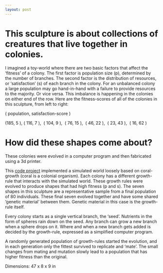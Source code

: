 ```yaml
---
layout: post
---
```




# This sculpture is about collections of creatures that live together in colonies.
I imagined a toy-world where there are two basic factors that affect the ‘fitness’ of a colony. The first factor is population size (p), determined by the number of branches. The second factor is the distribution of resources, or ‘satisfaction’ (s) of each branch in the colony. For an unbalanced colony a large population may go hand-in-hand with a failure to provide resources to the majority. Or vice versa. This imbalance is happening in the colonies on either end of the row. Here are the fitness-scores of all of the colonies in this sculpture, from left to right:

( population, satisfaction-score )

(185, 5 ), ( 116, 7 ),  ( 104, 9 ),  ( 76, 15 ),  ( 46, 22 ),  ( 23, 43 ),  ( 16, 62 )


# How did these shapes come about?
<p>These colonies were evolved in a computer program and then fabricated using a 3d printer.</p>

This <a href="https://github.com/jlopezbi/ColonyEvolver">code project</a> implemented a simulated world loosely based on coral-growth (coral is a colonial organism). Each colony has a different growth-rule that interacts with the simulated world. These growth rules were evolved to produce shapes that had high fitness (p and s). The seven shapes in this sculpture are a representative sample from a final population of 80 individuals. These final seven evolved together and have some shared ‘genetic material’ between them. Genetic material in this case is the growth-rule itself.

<p>Every colony starts as a single vertical branch, the ‘seed’. Nutrients in the form of spheres rain down on the seed. Any branch can grow a new branch when a sphere drops on it. Where and when a new branch gets added is decided by the growth-rule, expressed as a simplified computer program.</p>

<p>A randomly generated population of growth-rules started the evolution, and in each generation only the fittest survived to replicate and ‘mate’. The small changes from mating and mutation slowly lead to a population that has higher fitness than the original.</p>

Dimensions: 47 x 8 x 9 in

